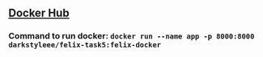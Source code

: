 ## [Docker Hub](https://hub.docker.com/repository/docker/darkstyleee/felix-task5)

### Command to run docker: `docker run --name app -p 8000:8000 darkstyleee/felix-task5:felix-docker`
